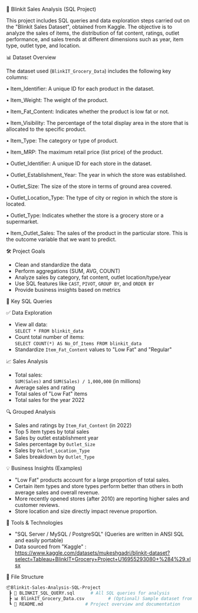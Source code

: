 🛒 Blinkit Sales Analysis (SQL Project)

This project includes SQL queries and data exploration steps carried out on the "Blinkit Sales Dataset", obtained from Kaggle. The objective is to analyze the sales of items, the distribution of fat content, ratings, outlet performance, and sales trends at different dimensions such as year, item type, outlet type, and location.

📊 Dataset Overview

The dataset used (`BlinkIT_Grocery_Data`) includes the following key columns:

• Item_Identifier: A unique ID for each product in the dataset.

•	Item_Weight: The weight of the product.

•	Item_Fat_Content: Indicates whether the product is low fat or not.

•	Item_Visibility: The percentage of the total display area in the store that is allocated to the specific product.

•	Item_Type: The category or type of product.

•	Item_MRP: The maximum retail price (list price) of the product.

•	Outlet_Identifier: A unique ID for each store in the dataset.

•	Outlet_Establishment_Year: The year in which the store was established.

•	Outlet_Size: The size of the store in terms of ground area covered.

•	Outlet_Location_Type: The type of city or region in which the store is located.

•	Outlet_Type: Indicates whether the store is a grocery store or a supermarket.

•	Item_Outlet_Sales: The sales of the product in the particular store. This is the outcome variable that we want to predict.

🛠️ Project Goals

- Clean and standardize the data
- Perform aggregations (SUM, AVG, COUNT)
- Analyze sales by category, fat content, outlet location/type/year
- Use SQL features like `CAST`, `PIVOT`, `GROUP BY`, and `ORDER BY`
- Provide business insights based on metrics

📌 Key SQL Queries

✅ Data Exploration

- View all data:  
  `SELECT * FROM blinkit_data`
- Count total number of items:  
  `SELECT COUNT(*) AS No_Of_Items FROM blinkit_data`
- Standardize `Item_Fat_Content` values to "Low Fat" and "Regular"

📈 Sales Analysis

- Total sales:  
  `SUM(Sales)` and `SUM(Sales) / 1,000,000` (in millions)
- Average sales and rating
- Total sales of "Low Fat" items
- Total sales for the year 2022

🔍 Grouped Analysis

- Sales and ratings by `Item_Fat_Content` (in 2022)
- Top 5 item types by total sales
- Sales by outlet establishment year
- Sales percentage by `Outlet_Size`
- Sales by `Outlet_Location_Type`
- Sales breakdown by `Outlet_Type`

💡 Business Insights (Examples)

- "Low Fat" products account for a large proportion of total sales.
- Certain item types and store types perform better than others in both average sales and overall revenue.
- More recently opened stores (after 2010) are reporting higher sales and customer reviews.
- Store location and size directly impact revenue proportion.

🧰 Tools & Technologies

- "SQL Server / MySQL / PostgreSQL" (Queries are written in ANSI SQL and easily portable)
- Data sourced from "Kaggle" : https://www.kaggle.com/datasets/mukeshgadri/blinkit-dataset?select=Tableau+BlinkIT+Grocery+Project+U16955293080+%284%29.xlsx

📁 File Structure 

```bash
📦Blinkit-Sales-Analysis-SQL-Project
 ┣ 📜 BLINKIT_SQL_QUERY.sql      # All SQL queries for analysis
 ┣ 📊 BlinkIT_Grocery_Data.csv         # (Optional) Sample dataset from Kaggle
 ┗ 📄 README.md                # Project overview and documentation

